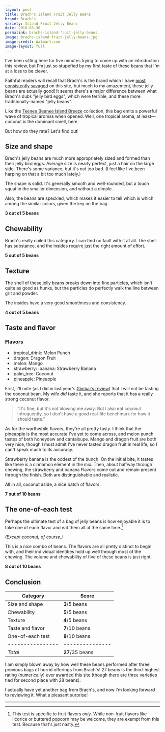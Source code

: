 ```yaml
---
layout: post
title: Brach's Island Fruit Jelly Beans
brand: Brach's
variety: Island Fruit Jelly Beans
date: 2018-03-30
permalink: brachs-island-fruit-jelly-beans
image: brachs-island-fruit-jelly-beans.jpg
image-credit: Walmart.com
image-layout: full
---
```


I've been sitting here for five minutes trying to
come up with an introduction this review,
but I'm just so stupefied by my first taste
of these beans that I'm at a loss to be clever.

Faithful readers will recall that Brach's is the brand
which I have [most](/brachs-classic-jelly-bird-eggs)
[consistently](/brachs-speckled-jelly-bird-eggs)
[savaged](/brachs-giant-egg-ruptions) on this site,
but much to my amazement, these jelly beans are actually good!
It seems there's a major difference between what Brach's dubs
"jelly bird eggs", which were terrible,
and these more traditionally-named "jelly beans".

Like the [Teenee Beanee Island Breeze](/teenee-beanee-island-breeze) collection,
this bag emits a powerful wave of tropical aromas when opened.
Well, one tropical aroma, at least—coconut is the dominant smell, here.

But how do they rate? Let's find out!


## Size and shape

Brach's jelly beans are much more appropriately sized and formed
than their jelly bird eggs. Average size is nearly perfect,
just a hair on the large side. There's some variance, but it's not too bad.
(I feel like I've been harping on that a bit too much lately.)

The shape is solid. It's generally smooth and well-rounded,
but a touch squat in the smaller dimension, and without a dimple.

Also, the beans are speckled, which makes it easier to tell which is which
among the similar colors, given the key on the bag.

**3 out of 5 beans**


## Chewability

Brach's really nailed this category. I can find no fault with it at all.
The shell has substance, and the insides require just the right amount
of effort.

**5 out of 5 beans**


## Texture

The shell of these jelly beans breaks down into fine particles,
which isn't quite as good as hunks, but the particles
do perfectly walk the line between grit and powder.

The insides have a very good smoothness and consistency.

**4 out of 5 beans**


## Taste and flavor

<div class="inset">
    <h3>Flavors</h3>
    <ul class="emoji-list">
        <li>:tropical_drink: Melon Punch</li>
        <li>:dragon: Dragon Fruit</li>
        <li>:melon: Mango</li>
        <li>:strawberry: :banana: Strawberry Banana</li>
        <li>:palm_tree: Coconut</li>
        <li>:pineapple: Pineapple</li>
    </ul>
</div>

First, I'll note (as I did in last year's
[Gimbal's review](/gimbals-gourmet-jelly-beans)) that I will not be tasting
the coconut bean.
My wife _did_ taste it, and she reports that
it has a really strong coconut flavor.

> "It's fine, but it's not blowing me away. But I also eat coconut infrequently,
  so I don't have a good real-life benchmark for how it should taste."

As for the worthwhile flavors, they're all pretty tasty.
I think that the pineapple is the most accurate I've yet to come across,
and melon punch tastes of both honeydew and cantaloupe.
Mango and dragon fruit are both very nice,
though I must admit I've never tasted dragon fruit in real life,
so I can't speak much to its accuracy.

Strawberry banana is the oddest of the bunch.
On the initial bite, it tastes like there is a cinnamon element in the mix.
Then, about halfway through chewing, the strawberry and banana Flavors
come out and remain present through the finish.
Both are distinguishable and realistic.

All in all, coconut aside, a nice batch of flavors.

**7 out of 10 beans**


## The one-of-each test

Perhaps the ultimate test of a bag of jelly beans is how enjoyable it is
to take one of each flavor and eat them all at the same time.[^1]

_(Except coconut, of course.)_

This is a nice combo of beans.
The flavors are all pretty distinct to begin with,
and their individual identities hold up well through most of the chewing.
The volume and chewability of five of these beans is just right.

**8 out of 10 beans**


## Conclusion

Category         | Score
---------------- | ---------------
Size and shape   | **3**/5 beans
Chewability      | **5**/5 beans
Texture          | **4**/5 beans
Taste and flavor | **7**/10 beans
One-of-each test | **8**/10 beans
---------------- | ---------------
_Total_          | **27**/35 beans

I am simply blown away by how well these beans performed after three
previous bags of horrid offerings from Brach's!
27 beans is the third-highest rating (numerically) ever awarded this site
(though there are three varieties tied for second place with 28 beans).

I actually have yet another bag from Brach's,
and now I'm looking forward to reviewing it.
What a pleasant surprise!


---

[^1]: This test is specific to fruit flavors _only_. While non-fruit flavors like licorice or buttered popcorn may be welcome, they are exempt from this test. Because that's just nasty.
